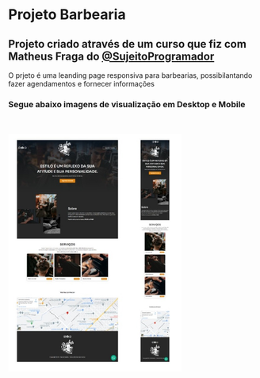 <h1>Projeto Barbearia</h1>


<h2>Projeto criado através de um curso que fiz com Matheus Fraga do <a href="https://www.instagram.com/sujeitoprogramador/">@SujeitoProgramador</a></h2>
<p>O prjeto é uma leanding page responsiva para barbearias, possibilantando fazer agendamentos e fornecer informações</p>
<h3>Segue abaixo imagens de visualização em Desktop e Mobile</h3>
<br><br>
<img src="https://github.com/lucasmiguelabreu/projeto-barbearia/blob/develop/img-site/site-desktop-mobile.jpeg?raw=true" width="350px" alt="imagem-desktop-mobile">
